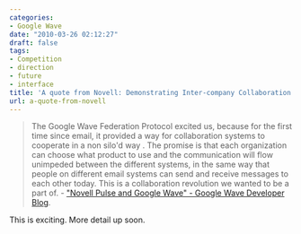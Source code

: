 ```yaml
---
categories:
- Google Wave
date: "2010-03-26 02:12:27"
draft: false
tags:
- Competition
- direction
- future
- interface
title: 'A quote from Novell: Demonstrating Inter-company Collaboration'
url: a-quote-from-novell
---
```


> The Google Wave Federation Protocol excited us, because for the first time since email, it provided a way for collaboration systems to cooperate in a non silo'd way . The promise is that each organization can choose what product to use and the communication will flow unimpeded between the different systems, in the same way that people on different email systems can send and receive messages to each other today. This is a collaboration revolution we wanted to be a part of. - ["Novell Pulse and Google Wave" - Google Wave Developer
Blog](http://googlewavedev.blogspot.com/2010/03/novell-pulse-and-google-wave.html).

This is exciting. More detail up soon.
